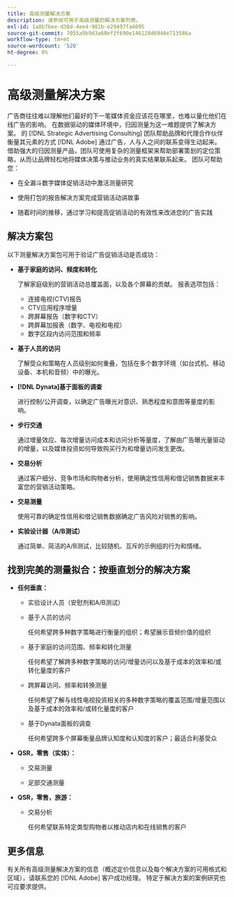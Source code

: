 ```yaml
---
title: 高级测量解决方案
description: 请参阅可用于高级测量的解决方案列表。
exl-id: 1a8b76ee-d38d-4ee4-981b-e29497fa4095
source-git-commit: 7055a9b9d3a68ef2f690e146128d6946e713586a
workflow-type: tm+mt
source-wordcount: '520'
ht-degree: 0%

---
```


# 高级测量解决方案

广告商往往难以理解他们最好的下一笔媒体资金应该花在哪里，也难以量化他们在线广告的影响。 在数据驱动的媒体环境中，归因测量为这一难题提供了解决方案。 的 [!DNL Strategic Advertising Consulting] 团队帮助品牌和代理合作伙伴衡量其元素的方式 [!DNL Adobe] 通过广告，人与人之间的联系变得生动起来。 借助强大的归因测量产品，团队可使用复杂的测量框架来帮助部署策划的定位策略，从而让品牌轻松地将媒体决策与推动业务的真实结果联系起来。 团队可帮助您：

* 在全漏斗数字媒体促销活动中激活测量研究

* 使用打包的报告解决方案完成营销活动讲故事

* 随着时间的推移，通过学习和提高促销活动的有效性来改进您的广告实践

## 解决方案包

以下测量解决方案包可用于验证广告促销活动是否成功：

* **基于家庭的访问、频度和转化**

   了解家庭级别的营销活动总覆盖面，以及各个屏幕的贡献。 报表选项包括：

   * 连接电视(CTV)报告
   * CTV应用程序增量
   * 跨屏幕报告（数字和CTV）
   * 跨屏幕加报表（数字、电视和电视）
   * 数字区段内访问范围和频率

* **基于人员的访问**

   了解受众和策略在人员级别如何重叠，包括在多个数字环境（如台式机、移动设备、本机和音频）中的曝光。

* **[!DNL Dynata]基于面板的调查**

   进行控制/公开调查，以确定广告曝光对意识、熟悉程度和意图等量度的影响。

* **步行交通**

   通过增量效应、每次增量访问成本和访问分析等量度，了解由广告曝光量驱动的增量，以及媒体投资如何导致购买行为和增量访问发生更改。

* **交易分析**

   通过客户细分、竞争市场和购物者分析，使用确定性信用和借记销售数据来丰富您的营销活动策略。

* **交易测量**

   使用可靠的确定性信用和借记销售数据确定广告风险对销售的影响。

* **实验设计器（A/B测试）**

   通过简单、简洁的A/B测试，比较随机、互斥的示例组的行为和情绪。

## 找到完美的测量拟合：按垂直划分的解决方案

* **任何垂直：**

   * 实验设计人员（安慰剂和A/B测试）

   * 基于人员的访问

      任何希望跨多种数字策略进行衡量的组织；希望展示音频价值的组织

   * 基于家庭的访问范围、频率和转化测量

      任何希望了解跨多种数字策略的访问/增量访问以及基于成本的效率和/或转化量度的客户

   * 跨屏幕访问、频率和转换测量

      任何希望了解与线性电视投资相关的多种数字策略的覆盖范围/增量范围以及基于成本的效率和/或转化量度的客户

   * 基于Dynata面板的调查

      任何希望跨多个屏幕衡量品牌认知度和认知度的客户；最适合利基受众

* **QSR，零售（实体）：**

   * 交易测量

   * 足部交通测量

* **QSR，零售，旅游：**

   * 交易分析

      任何希望联系特定类型购物者以推动店内和在线销售的客户

## 更多信息

有关所有高级测量解决方案的信息（概述定价信息以及每个解决方案的可用格式和区域），请联系您的 [!DNL Adobe] 客户成功经理。 特定于解决方案的案例研究也可应要求提供。
